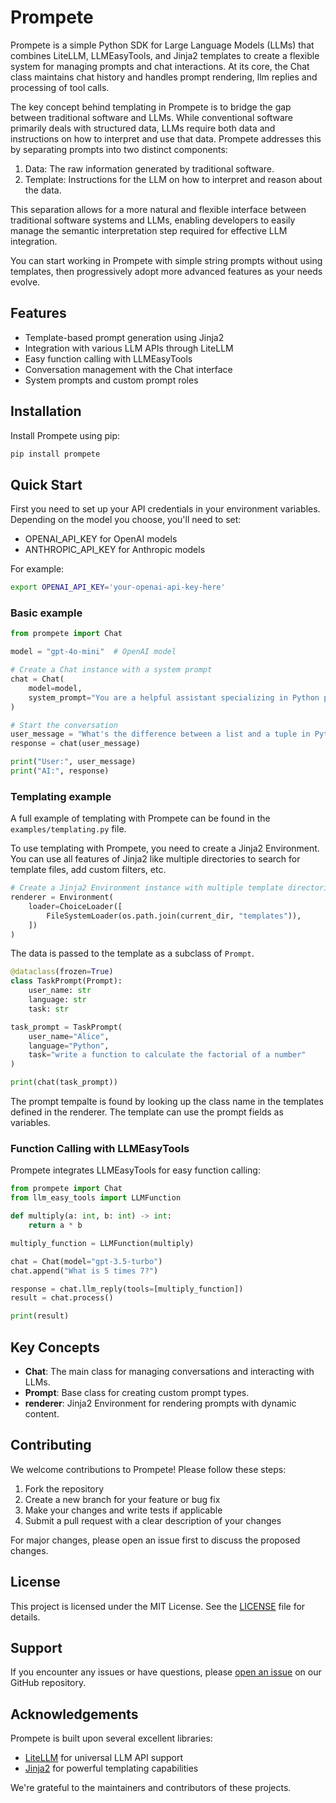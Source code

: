 # Prompete

Prompete is a simple Python SDK for Large Language Models (LLMs) that combines
LiteLLM, LLMEasyTools, and Jinja2 templates to create a flexible system for
managing prompts and chat interactions. At its core, the Chat class maintains
chat history and handles prompt rendering, llm replies and processing of tool
calls.

The key concept behind templating in Prompete is to bridge the gap between
traditional software and LLMs. While conventional software primarily deals with
structured data, LLMs require both data and instructions on how to interpret and
use that data. Prompete addresses this by separating prompts into two distinct
components:

1. Data: The raw information generated by traditional software.
2. Template: Instructions for the LLM on how to interpret and reason about the
   data.

This separation allows for a more natural and flexible interface between
traditional software systems and LLMs, enabling developers to easily manage the
semantic interpretation step required for effective LLM integration.

You can start working in Prompete with simple string prompts without using
templates, then progressively adopt more advanced features as your needs evolve.

## Features

- Template-based prompt generation using Jinja2
- Integration with various LLM APIs through LiteLLM
- Easy function calling with LLMEasyTools
- Conversation management with the Chat interface
- System prompts and custom prompt roles

## Installation

Install Prompete using pip:

```bash
pip install prompete
```

## Quick Start

First you need to set up your API credentials in your environment variables.
Depending on the model you choose, you'll need to set:
- OPENAI_API_KEY for OpenAI models
- ANTHROPIC_API_KEY for Anthropic models

For example:
```bash
export OPENAI_API_KEY='your-openai-api-key-here'
```

### Basic example

```python
from prompete import Chat

model = "gpt-4o-mini"  # OpenAI model

# Create a Chat instance with a system prompt
chat = Chat(
    model=model,
    system_prompt="You are a helpful assistant specializing in Python programming."
)

# Start the conversation
user_message = "What's the difference between a list and a tuple in Python?"
response = chat(user_message)

print("User:", user_message)
print("AI:", response)
```

### Templating example

A full example of templating with Prompete can be found in the `examples/templating.py` file.

To use templating with Prompete, you need to create a Jinja2 Environment.
You can use all features of Jinja2 like multiple directories to search for template files, add
custom filters, etc.

```python
# Create a Jinja2 Environment instance with multiple template directories
renderer = Environment(
    loader=ChoiceLoader([
        FileSystemLoader(os.path.join(current_dir, "templates")),
    ])
)
```

The data is passed to the template as a subclass of `Prompt`.

```python
@dataclass(frozen=True)
class TaskPrompt(Prompt):
    user_name: str
    language: str
    task: str

task_prompt = TaskPrompt(
    user_name="Alice",
    language="Python",
    task="write a function to calculate the factorial of a number"
)

print(chat(task_prompt))
```

The prompt tempalte is found by looking up the class name in the templates defined in the renderer.
The template can use the prompt fields as variables.

### Function Calling with LLMEasyTools

Prompete integrates LLMEasyTools for easy function calling:

```python
from prompete import Chat
from llm_easy_tools import LLMFunction

def multiply(a: int, b: int) -> int:
    return a * b

multiply_function = LLMFunction(multiply)

chat = Chat(model="gpt-3.5-turbo")
chat.append("What is 5 times 7?")

response = chat.llm_reply(tools=[multiply_function])
result = chat.process()

print(result)
```

## Key Concepts

- **Chat**: The main class for managing conversations and interacting with LLMs.
- **Prompt**: Base class for creating custom prompt types.
- **renderer**: Jinja2 Environment for rendering prompts with dynamic content.

## Contributing

We welcome contributions to Prompete! Please follow these steps:

1. Fork the repository
2. Create a new branch for your feature or bug fix
3. Make your changes and write tests if applicable
4. Submit a pull request with a clear description of your changes

For major changes, please open an issue first to discuss the proposed changes.

## License

This project is licensed under the MIT License. See the [LICENSE](LICENSE) file for details.

## Support

If you encounter any issues or have questions, please [open an issue](https://github.com/yourusername/prompete/issues) on our GitHub repository.

## Acknowledgements

Prompete is built upon several excellent libraries:

- [LiteLLM](https://github.com/BerriAI/litellm) for universal LLM API support
- [Jinja2](https://jinja.palletsprojects.com/) for powerful templating capabilities

We're grateful to the maintainers and contributors of these projects.
